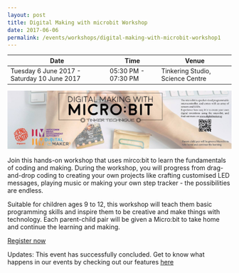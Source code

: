 ```yaml
---
layout: post
title: Digital Making with microbit Workshop
date: 2017-06-06
permalink: /events/workshops/digital-making-with-microbit-workshop1
---
```


| Date | Time | Venue |
|--------|---|---|
| Tuesday 6 June 2017 - Saturday 10 June 2017 | 05:30 PM - 07:30 PM | Tinkering Studio, Science Centre |

![hi](/images/events/workshops-and-exhibitions/Digital-Making-with-microbit-banner.jpg)

Join this hands-on workshop that uses mirco:bit to learn the fundamentals of coding and making. During the workshop, you will progress from drag-and-drop coding to creating your own projects like crafting customised LED messages, playing music or making your own step tracker - the possibilities are endless. 

Suitable for children ages 9 to 12, this workshop will teach them basic programming skills and inspire them to be creative and make things with technology. Each parent-child pair will be given a Micro:bit to take home and continue the learning and making.

<a href="https://www.facebook.com/events/1698459270462033/?active_tab=about" target="_blank">Register now</a> 

Updates: This event has successfully concluded. Get to know what happens in our events by checking out our features <a href="" target="_blank">here</a>


